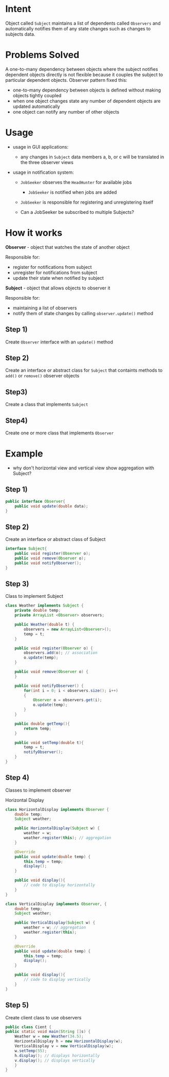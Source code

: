 
# Intent

Object called `Subject` maintains a list of dependents called `Observers` and automatically notifies them of any state changes such as changes to subjects data.

# Problems Solved

A one-to-many dependency between objects where the subject notifies dependent objects directly is not flexible because it couples the subject to particular dependent objects. Observer pattern fixed this:

- one-to-many dependency between objects is defined without making objects tightly coupled
- when one object changes state any number of dependent objects are updated automatically
- one object can notify any number of other objects

# Usage

- usage in GUI applications:
    
    
    - any changes in `Subject` data members a, b, or c will be translated in the three observer views
- usage in notification system:
    
    
    - `JobSeeker` observes the `HeadHunter` for available jobs
        - `JobSeeker` is notified when jobs are added
    - `JobSeeker` is responsible for registering and unregistering itself
    
    - Can a JobSeeker be subscribed to multiple Subjects?

# How it works

**Observer** - object that watches the state of another object

Responsible for:

- register for notifications from subject
- unregister for notifications from subject
- update their state when notified by subject

**Subject** - object that allows objects to observer it

Responsible for:

- maintaining a list of observers
- notify them of state changes by calling `observer.update()` method

## Step 1)

Create `Observer` interface with an `update()` method

## Step 2)

Create an interface or abstract class for `Subject` that containts methods to `add()` or `remove()` observer objects

## Step3)

Create a class that implements `Subject`

## Step4)

Create one or more class that implements `Observer`

  

# Example

- why don't horizontal view and vertical view show aggregation with Subject?

## Step 1)

```Java
public interface Observer{
	public void update(double data);
}
```

## Step 2)

Create an interface or abstract class of Subject

```Java
interface Subject{
	public void register(Observer o);
	public void remove(Observer o);
	public void notifyObserver();
}
```

## Step 3)

Class to implement Subject

```Java
class Weather implements Subject {
	private double temp;
	private ArrayList <Observer> observers;

	public Weather(double t) {
		observers = new ArrayList<Observer>();
		temp = t;
	}

	public void register(Observer o) {
		observers.add(o); // association
		o.update(temp);
	}

	public void remove(Observer o) {
	}

	public void notifyObserver() {
		for(int i = 0; i < observers.size(); i++)
		{
			Observer o = observers.get(i);
			o.update(temp);
		}
	}

	public double getTemp(){
		return temp;
	}

	public void setTemp(double t){
		temp = t;
		notifyObserver();
	}
}
```

## Step 4)

Classes to implement observer

Horizontal Display

```Java
class HorizontalDisplay implements Observer {
	double temp;
	Subject weather;

	public HorizontalDisplay(Subject w) {
		weather = w;
		weather.register(this); // aggregation
	}

	@Override
	public void update(double temp) {
		this.temp = temp;
		display();
	}

	public void display(){
		// code to display horizontally
	}
}
```

```Java
class VerticalDisplay implements Observer, {
	double temp;
	Subject weather;

	public VerticalDisplay(Subject w) {
		weather = w; // aggregation
		weather.register(this);
	}

	@Override
	public void update(double temp) {
		this.temp = temp;
		display();
	}

	public void display(){
		// code to display vertically
	}
}
```

## Step 5)

Create client class to use observers

```Java
public class Cient {
public static void main(String []s) {
	Weather w = new Weather(34.5);
	HorizontalDisplay h = new HorizontalDisplay(w);
	VerticalDisplay v = new VerticalDisplay(w);
	w.setTemp(55);
	h.display(); // displays horizontally
	v.display(); // displays vertically
	}
}
```
